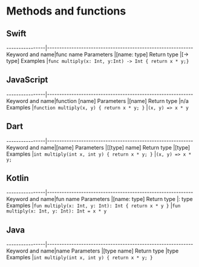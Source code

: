 # Methods and functions

## Swift
----------------|------------------------------------------------------------
Keyword and name|func name
Parameters      |[name: type]
Return type     |[-> type]
Examples        |`func multiply(x: Int, y:Int) -> Int { return x * y;}`

## JavaScript	
----------------|------------------------------------------------------------
Keyword and name|function [name]
Parameters      |[name]
Return type     |n/a
Examples        |`function multiply(x, y) { return x * y; }`
                |`(x, y) => x * y`

## Dart	
----------------|------------------------------------------------------------
Keyword and name|[name]
Parameters      |[[type] name]
Return type     |[type]
Examples        |`int multiply(int x, int y) { return x * y; }`
                |`(x, y) => x * y;`

## Kotlin	
----------------|------------------------------------------------------------
Keyword and name|fun name
Parameters      |[name: type]
Return type     |: type
Examples        |`fun multiply(x: Int, y: Int): Int { return x * y }`
                |`fun multiply(x: Int, y: Int): Int = x * y`

## Java	
----------------|------------------------------------------------------------
Keyword and name|name
Parameters      |[type name]
Return type     |type
Examples        |`int multiply(int x, int y) { return x * y; }`
